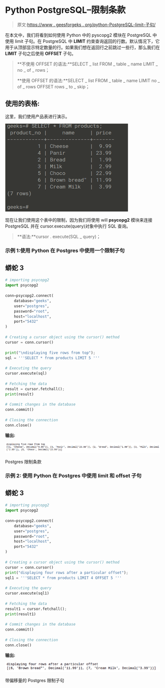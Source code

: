 # Python PostgreSQL–限制条款

> 原文:[https://www . geesforgeks . org/python-PostgreSQL-limit-子句/](https://www.geeksforgeeks.org/python-postgresql-limit-clause/)

在本文中，我们将看到如何使用 Python 中的 pyscopg2 模块在 PostgreSQL 中使用 limit 子句。在 PostgreSQL 中 **LIMIT** 约束查询返回的行数。默认情况下，它用于从顶部显示特定数量的行。如果我们想在返回行之前跳过一些行，那么我们在 **LIMIT** 子句之后使用 **OFFSET** 子句。

> **不使用 OFFSET 的语法:**SELECT _ list FROM _ table _ name LIMIT _ no _ of _ rows；
> 
> **使用 OFFSET 的语法:**SELECT _ list FROM _ table _ name LIMIT no _ of _ rows OFFSET rows _ to _ skip；

## 使用的表格:

这里，我们使用产品表进行演示。

![](img/9e400976f88cf6fa942221f68128474f.png)

现在让我们使用这个表中的限制，因为我们将使用 will **psycopg2** 模块来连接 PostgreSQL 并在 cursor.execute(query)对象中执行 SQL 查询。

> **语法:**cursor . execute(SQL _ query)；

### 示例 1:使用 Python 在 Postgres 中使用一个限制子句

## 蟒蛇 3

```py
# importing psycopg2
import psycopg2

conn=psycopg2.connect(
    database="geeks",
    user="postgres",
    password="root",
    host="localhost",
    port="5432"
)

# Creating a cursor object using the cursor() method
cursor = conn.cursor()

print("\ndisplaying five rows from top");
sql = '''SELECT * from products LIMIT 5 '''

# Executing the query
cursor.execute(sql)

# Fetching the data
result = cursor.fetchall();
print(result)

# Commit changes in the database
conn.commit()

# Closing the connection
conn.close()
```

**输出:**

![](img/9a35cf6bdbf1ac50a45e6dd0b3be8243.png)

Postgres 限制条款

### 示例 2: 使用 Python 在 Postgres 中使用 limit 和 offset 子句

## 蟒蛇 3

```py
# importing psycopg2
import psycopg2

conn=psycopg2.connect(
    database="geeks",
    user="postgres",
    password="root",
    host="localhost",
    port="5432"
)

# Creating a cursor object using the cursor() method
cursor = conn.cursor()
print("displaying four rows after a particular offset");
sql1 = '''SELECT * from products LIMIT 4 OFFSET 5 '''

# Executing the query
cursor.execute(sql1)

# Fetching the data
result1 = cursor.fetchall();
print(result1)

# Commit changes in the database
conn.commit()

# Closing the connection
conn.close()
```

**输出:**

![](img/ea362fa67e352436caa0cad136e59bf0.png)

带偏移量的 Postgres 限制子句
